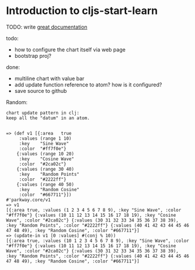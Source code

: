 # Introduction to cljs-start-learn

TODO: write [great documentation](http://jacobian.org/writing/great-documentation/what-to-write/)

todo:
- how to configure the chart itself via web page
- bootstrap proj?

done:
- multiline chart with value bar
- add update function reference to atom? how is it configured?
- save source to github

Random:

	chart update pattern in clj:
	keep all the "datum" in an atom.
	
	
	=> (def v1 [{:area   true
         :values (range 1 10)
         :key    "Sine Wave"
         :color  "#ff7f0e"}
        {:values (range 10 20)
         :key    "Cosine Wave"
         :color  "#2ca02c"}
        {:values (range 30 40)
         :key    "Random Points"
         :color  "#2222ff"}
        {:values (range 40 50)
         :key    "Random Cosine"
         :color  "#667711"}])
	#'parkway.core/v1
	=> v1
	[{:area true, :values (1 2 3 4 5 6 7 8 9), :key "Sine Wave", :color "#ff7f0e"} {:values (10 11 12 13 14 15 16 17 18 19), :key "Cosine Wave", :color "#2ca02c"} {:values (30 31 32 33 34 35 36 37 38 39), :key "Random Points", :color "#2222ff"} {:values (40 41 42 43 44 45 46 47 48 49), :key "Random Cosine", :color "#667711"}]
	=> (update-in v1 [0 :values] #(conj % 10))
	[{:area true, :values (10 1 2 3 4 5 6 7 8 9), :key "Sine Wave", :color "#ff7f0e"} {:values (10 11 12 13 14 15 16 17 18 19), :key "Cosine Wave", :color "#2ca02c"} {:values (30 31 32 33 34 35 36 37 38 39), :key "Random Points", :color "#2222ff"} {:values (40 41 42 43 44 45 46 47 48 49), :key "Random Cosine", :color "#667711"}]
